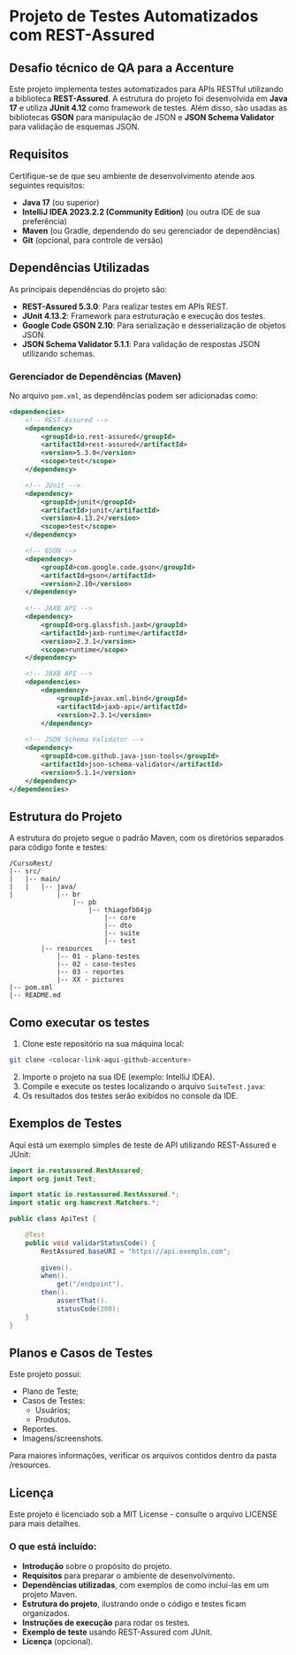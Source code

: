# Projeto de Testes Automatizados com REST-Assured

## Desafio técnico de QA para a Accenture

Este projeto implementa testes automatizados para APIs RESTful utilizando a biblioteca **REST-Assured**. A estrutura do projeto foi desenvolvida em **Java 17** e utiliza **JUnit 4.12** como framework de testes. Além disso, são usadas as bibliotecas **GSON** para manipulação de JSON e **JSON Schema Validator** para validação de esquemas JSON.


## Requisitos

Certifique-se de que seu ambiente de desenvolvimento atende aos seguintes requisitos:

- **Java 17** (ou superior)
- **IntelliJ IDEA 2023.2.2 (Community Edition)** (ou outra IDE de sua preferência)
- **Maven** (ou Gradle, dependendo do seu gerenciador de dependências)
- **Git** (opcional, para controle de versão)

## Dependências Utilizadas

As principais dependências do projeto são:

- **REST-Assured 5.3.0**: Para realizar testes em APIs REST.
- **JUnit 4.13.2**: Framework para estruturação e execução dos testes.
- **Google Code GSON 2.10**: Para serialização e desserialização de objetos JSON.
- **JSON Schema Validator 5.1.1**: Para validação de respostas JSON utilizando schemas.

### Gerenciador de Dependências (Maven)

No arquivo `pom.xml`, as dependências podem ser adicionadas como:

```xml 
<dependencies>
    <!-- REST-Assured -->
    <dependency>
        <groupId>io.rest-assured</groupId>
        <artifactId>rest-assured</artifactId>
        <version>5.3.0</version>
        <scope>test</scope>
    </dependency>

    <!-- JUnit -->
    <dependency>
        <groupId>junit</groupId>
        <artifactId>junit</artifactId>
        <version>4.13.2</version>
        <scope>test</scope>
    </dependency>

    <!-- GSON -->
    <dependency>
        <groupId>com.google.code.gson</groupId>
        <artifactId>gson</artifactId>
        <version>2.10</version>
    </dependency>
    
    <!-- JAXB API -->
    <dependency>
        <groupId>org.glassfish.jaxb</groupId>
        <artifactId>jaxb-runtime</artifactId>
        <version>2.3.1</version>
        <scope>runtime</scope>
    </dependency>

    <!-- JAXB API -->
    <dependencies>
        <dependency>
            <groupId>javax.xml.bind</groupId>
            <artifactId>jaxb-api</artifactId>
            <version>2.3.1</version>
        </dependency>
    
    <!-- JSON Schema Validator -->
    <dependency>
        <groupId>com.github.java-json-tools</groupId>
        <artifactId>json-schema-validator</artifactId>
        <version>5.1.1</version>
    </dependency>
</dependencies>
```

## Estrutura do Projeto
A estrutura do projeto segue o padrão Maven, com os diretórios separados para código fonte e testes:

```
/CursoRest/
|-- src/
|   |-- main/
|   |   |-- java/
|           |-- br
                |-- pb 
                    |-- thiagofb84jp
                        |-- core
                        |-- dto
                        |-- suite
                        |-- test
        |-- resources
            |-- 01 - plano-testes
            |-- 02 - caso-testes
            |-- 03 - reportes
            |-- XX - pictures                   
|-- pom.xml
|-- README.md
```

## Como executar os testes
1. Clone este repositório na sua máquina local:
``` bash
git clone <colocar-link-aqui-github-accenture>
```
2. Importe o projeto na sua IDE (exemplo: IntelliJ IDEA).
3. Compile e execute os testes localizando o arquivo `SuiteTest.java`:
4. Os resultados dos testes serão exibidos no console da IDE.

## Exemplos de Testes
Aqui está um exemplo simples de teste de API utilizando REST-Assured e JUnit:

``` java
import io.restassured.RestAssured;
import org.junit.Test;

import static io.restassured.RestAssured.*;
import static org.hamcrest.Matchers.*;

public class ApiTest {

    @Test
    public void validarStatusCode() {
        RestAssured.baseURI = "https://api.exemplo.com";
        
        given().
        when().
            get("/endpoint").
        then().
            assertThat().
            statusCode(200);
    }
}
```

## Planos e Casos de Testes
Este projeto possui:
- Plano de Teste;
- Casos de Testes:
  - Usuários;
  - Produtos.
- Reportes.
- Imagens/screenshots.

Para maiores informações, verificar os arquivos contidos dentro da pasta /resources. 

## Licença
Este projeto é licenciado sob a MIT License - consulte o arquivo LICENSE para mais detalhes.


### O que está incluído:
- **Introdução** sobre o propósito do projeto.
- **Requisitos** para preparar o ambiente de desenvolvimento.
- **Dependências utilizadas**, com exemplos de como incluí-las em um projeto Maven.
- **Estrutura do projeto**, ilustrando onde o código e testes ficam organizados.
- **Instruções de execução** para rodar os testes.
- **Exemplo de teste** usando REST-Assured com JUnit.
- **Licença** (opcional).